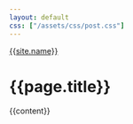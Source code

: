 ```yaml
---
layout: default
css: ["/assets/css/post.css"]
---
```


<div class="left">
  <div class="name">
    <a class="link" href="/">{{site.name}}</a>
  </div>
</div>

<div class="content">
  <h1>{{page.title}}</h1>

  {{content}}
</div>


